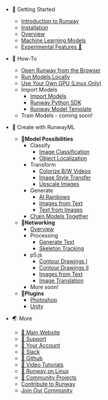 * 🚀 Getting Started
    * [Introduction to Runway](/)
    * [Installation](getting-started/installation.md)
    * [Overview](getting-started/overview.md)
    * [Machine Learning Models](getting-started/models-101.md)
    * [Experimental Features 🧪](getting-started/experimental-features.md)

* 🤔 How-To
    * [Open Runway from the Browser](how-to/web-link.md)
    * [Run Models Locally](how-to/run-models-locally.md)
    * [Use Your Own GPU (Linux Only)](how-to/local-gpu.md)
    * Import Models
        * [Import Models](how-to/import-models.md)
        * [Runway Python SDK](https://sdk.runwayml.com/)
        * [Runway Model Template](https://github.com/runwayml/model-template)
    * Train Models - coming soon!

* 🎨 Create with RunwayML
    * 🌱**Model Possibilities**
        * Classify
            * [Image Classification](tutorials/tutorial_mobilenet.md)
            * [Object Localization](tutorials/tutorial_cocossd.md)
        * Transform
            * [Colorize B/W Videos](tutorials/tutorial_colorizing_video.md)
            * [Image Style Transfer](tutorials/tutorial_style_transfer.md)
            * [Upscale Images](tutorials/tutorial_esrgan.md)
        * Generate
            * [AI Rainbows](tutorials/tutorial_stylegan.md)
            * [Images from Text](tutorials/tutorial_t2i.md)
            * [Text from Images](tutorials/tutorial_im2txt.md)
        * [Chain Models Together](how-to/chain-models-together.md)
    * 🤝**Networking**
        * [Overview](how-to/network.md)
        * Processing
            * [Generate Text](tutorials/tutorial_processing_gpt2.md)
            * [Skeleton Tracking](tutorials/tutorial_posenet.md)
        * p5.js
            * [Contour Drawings I](tutorials/tutorial_photosketch.md)
            * [Contour Drawings II](tutorials/tutorial_p5_photosketch.md)
            * [Images from Text](tutorials/tutorial_p5_attngan.md)
            * [Image Translation](tutorials/tutorial_p5_cyclegan.md)
        * More soon!
    * 🔌**Plugins**
        * [Photoshop](https://github.com/runwayml/RunwayML-for-Photoshop)
        * [Unity](https://github.com/runwayml/RunwayML-for-Unity)

* 🌏 More
    * [🔗 Main Website](https://runwayml.com/)
    * [🔗 Support](https://support.runwayml.com/)
    * [🔗 Your Account](https://account.runwayml.com/)
    * [🔗 Slack](https://runwayml.com/joinslack)
    * [🔗 Github](https://github.com/runwayml)
    * [🔗 Video Tutorials](https://www.youtube.com/runwayml)
    * [🔗 Runway on Linux](https://support.runwayml.com/en/articles/3116268-runway-on-linux)
    * [🔗 Community Projects](https://runwayml.com/madewith)
    * [Contribute to Runway](/?id=contribute-to-runway)
    * [Join Our Community](/?id=join-our-community)
